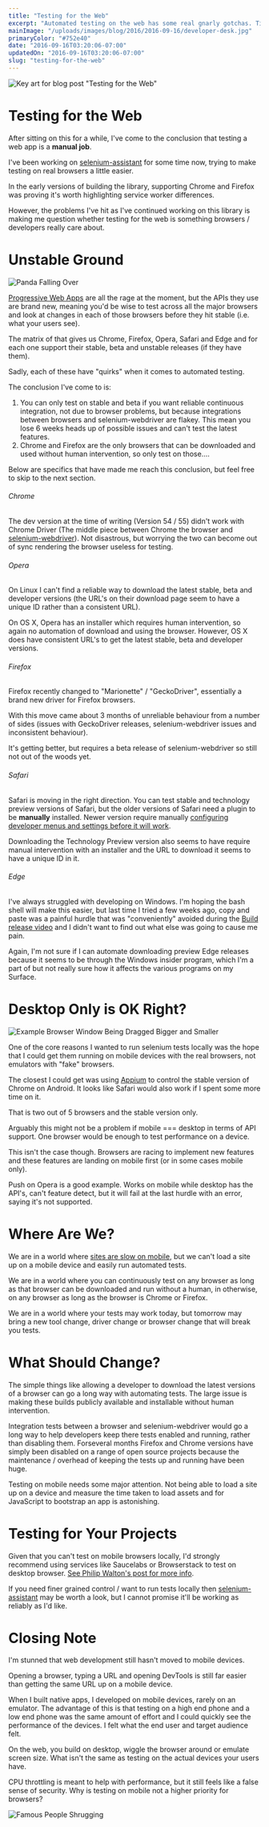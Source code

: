 ```yaml
---
title: "Testing for the Web"
excerpt: "Automated testing on the web has some real gnarly gotchas. Time to find out what they are."
mainImage: "/uploads/images/blog/2016/2016-09-16/developer-desk.jpg"
primaryColor: "#752e40"
date: "2016-09-16T03:20:06-07:00"
updatedOn: "2016-09-16T03:20:06-07:00"
slug: "testing-for-the-web"
---
```

![Key art for blog post "Testing for the Web"](/uploads/images/blog/2016/2016-09-16/developer-desk.jpg)

# Testing for the Web

After sitting on this for a while, I've come to the conclusion that testing a web app is a **manual job**.

I've been working on [selenium-assistant](https://googlechrome.github.io/selenium-assistant/) for some time now, trying to make testing on real browsers a little easier. 

In the early versions of building the library, supporting Chrome and Firefox was proving it's worth highlighting service worker differences.

However, the problems I've hit as I've continued working on this library is making me question whether testing for the web is something browsers / developers really care about.

# Unstable Ground

![Panda Falling Over](https://i.giphy.com/ZeB4HcMpsyDo4.gif)

[Progressive Web Apps](https://developers.google.com/web/progressive-web-apps/) are all the rage at the moment, but the APIs they use are brand new, meaning you'd be wise to test across all the major browsers and look at changes in each of those browsers before they hit stable (i.e. what your users see).

The matrix of that gives us Chrome, Firefox, Opera, Safari and Edge and for each one support their stable, beta and unstable releases (if they have them).

Sadly, each of these have "quirks" when it comes to automated testing.

The conclusion I've come to is:

1. You can only test on stable and beta if you want reliable continuous integration, not due to browser problems, but because integrations between browsers and selenium-webdriver are flakey. This mean you lose 6 weeks heads up of possible issues and can't test the latest features.
1. Chrome and Firefox are the only browsers that can be downloaded and used without human intervention, so only test on those....

Below are specifics that have made me reach this conclusion, but feel free to skip to the next section.

###### Chrome
The dev version at the time of writing (Version 54 / 55) didn't work with Chrome Driver (The middle piece between Chrome the browser and [selenium-webdriver](https://www.npmjs.com/package/selenium-webdriver)). Not disastrous, but worrying the two can become out of sync rendering the browser useless for testing.

###### Opera
On Linux I can't find a reliable way to download the latest stable, beta and developer versions (the URL's on their download page seem to have a unique ID rather than a consistent URL).

On OS X, Opera has an installer which requires human intervention, so again no automation of download and using the browser. However, OS X does have consistent URL's to get the latest stable, beta and developer versions.

###### Firefox
Firefox recently changed to "Marionette" /  "GeckoDriver", essentially a brand new driver for Firefox browsers.

With this move came about 3 months of unreliable behaviour from a number of sides (issues with GeckoDriver releases, selenium-webdriver issues and inconsistent behaviour).

It's getting better, but requires a beta release of selenium-webdriver so still not out of the woods yet.

###### Safari
Safari is moving in the right direction. You can test stable and technology preview versions of Safari, but the older versions of Safari need a plugin to be **manually** installed. Newer version require manually [configuring developer menus and settings before it will work](https://webkit.org/blog/6900/webdriver-support-in-safari-10/).

Downloading the Technology Preview version also seems to have require manual intervention with an installer and the URL to download it seems to have a unique ID in it.

###### Edge
I've always struggled with developing on Windows. I'm hoping the bash shell will make this easier, but last time I tried a few weeks ago, copy and paste was a painful hurdle that was "conveniently" avoided during the [Build release video](https://msdn.microsoft.com/en-us/commandline/wsl/about) and I didn't want to find out what else was going to cause me pain.

Again, I'm not sure if I can automate downloading preview Edge releases because it seems to be through the Windows insider program, which I'm a part of but not really sure how it affects the various programs on my Surface.

# Desktop Only is OK Right?

![Example Browser Window Being Dragged Bigger and Smaller](https://i.giphy.com/IpKuFZxEC5584.gif)

One of the core reasons I wanted to run selenium tests locally was the hope that I could get them running on mobile devices with the real browsers, not emulators with "fake" browsers.

The closest I could get was using [Appium](http://appium.io/) to control the stable version of Chrome on Android. It looks like Safari would also work if I spent some more time on it.

That is two out of 5 browsers and the stable version only.

Arguably this might not be a problem if mobile === desktop in terms of API support. One browser would be enough to test performance on a device.

This isn't the case though. Browsers are racing to implement new features and these features are landing on mobile first (or in some cases mobile only).

Push on Opera is a good example. Works on mobile while desktop has the API's, can't feature detect, but it will fail at the last hurdle with an error, saying it's not supported.

# Where Are We?

We are in a world where [sites are slow on mobile](https://www.doubleclickbygoogle.com/articles/mobile-speed-matters/), but we can't load a site up on a mobile device and easily run automated tests.

We are in a world where you can continuously test on any browser as long as that browser can be downloaded and run without a human, in otherwise, on any browser as long as the browser is Chrome or Firefox.

We are in a world where your tests may work today, but tomorrow may bring a new tool change, driver change or browser change that will break you tests.

# What Should Change?

The simple things like allowing a developer to download the latest versions of a browser can go a long way with automating tests. The large issue is making these builds publicly available and installable without human intervention.

Integration tests between a browser and selenium-webdriver would go a long way to help developers keep there tests enabled and running, rather than disabling them. Forseveral months Firefox and Chrome versions have simply been disabled on a range of open source projects because the maintenance / overhead of keeping the tests up and running have been huge.

Testing on mobile needs some major attention. Not being able to load a site up on a device and measure the time taken to load assets and for JavaScript to bootstrap an app is astonishing.

# Testing for Your Projects

Given that you can't test on mobile browsers locally, I'd strongly recommend using services like Saucelabs or Browserstack to test on desktop browser. [See Philip Walton's post for more info](https://philipwalton.com/articles/learning-how-to-set-up-automated-cross-browser-javascript-unit-testing/).

If you need finer grained control / want to run tests locally then [selenium-assistant](https://googlechrome.github.io/selenium-assistant/) may be worth a look, but I cannot promise it'll be working as reliably as I'd like.

# Closing Note

I'm stunned that web development still hasn't moved to mobile devices.

Opening a browser, typing a URL and opening DevTools is still far easier than getting the same URL up on a mobile device.

When I built native apps, I developed on mobile devices, rarely on an emulator. The advantage of this is that testing on a high end phone and a low end phone was the same amount of effort and I could quickly see the performance of the devices. I felt what the end user and target audience felt.

On the web, you build on desktop, wiggle the browser around or emulate screen size. What isn't the same as testing on the actual devices your users have.

CPU throttling is meant to help with performance, but it still feels like a false sense of security. Why is testing on mobile not a higher priority for browsers?

![Famous People Shrugging](https://i.giphy.com/Ll2fajzk9DgaY.gif)